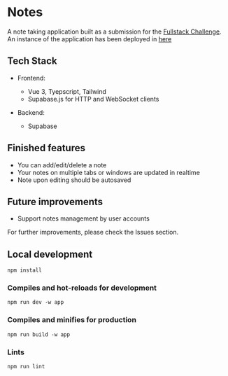 # Notes

A note taking application built as a submission for the [Fullstack Challenge](https://coderpush.slite.com/p/note/3DPDTNkdGE0gd-woDhk8LT/Full-Stack-Challenge-v2). An instance of the application has been deployed in [here](https://coderpush-todo.vercel.app/)

## Tech Stack

- Frontend:
  - Vue 3, Tyepscript, Tailwind
  - Supabase.js for HTTP and WebSocket clients

- Backend:
  - Supabase

## Finished features
 - You can add/edit/delete a note
 - Your notes on multiple tabs or windows are updated in realtime
 - Note upon editing should be autosaved

## Future improvements
 - Support notes management by user accounts

For further improvements, please check the Issues section.

## Local development

```
npm install
```

### Compiles and hot-reloads for development

```
npm run dev -w app
```

### Compiles and minifies for production

```
npm run build -w app
```

### Lints

```
npm run lint
```